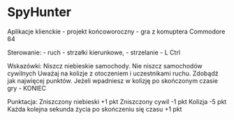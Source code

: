 # SpyHunter
Aplikacje klienckie - projekt końcoworoczny - gra z komuptera Commodore 64

Sterowanie:
    - ruch - strzałki kierunkowe,
    - strzelanie - L Ctrl

Wskazówki:
    Niszcz niebieskie samochody.
    Nie niszcz samochodów cywilnych
    Uważaj na kolizje z otoczeniem i uczestnikami ruchu.
    Zdobądź jak najwięcej punktów.
    Jeżeli wpadniesz w kolizję po skończonym czasie gry - KONIEC

Punktacja:
    Zniszczony niebieski +1 pkt
    Zniszczony cywil -1 pkt
    Kolizja -5 pkt
    Każda kolejna sekunda życia po skończeniu się czasu +1 pkt
